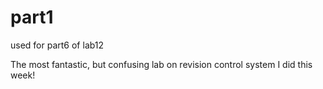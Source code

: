 # part1
used for part6 of lab12

The most fantastic, but confusing lab on revision control system I did this week!
